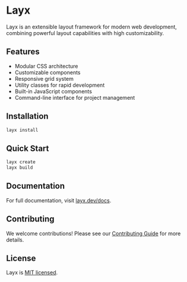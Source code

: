 # Layx

Layx is an extensible layout framework for modern web development, combining powerful layout capabilities with high customizability.

## Features

- Modular CSS architecture
- Customizable components
- Responsive grid system
- Utility classes for rapid development
- Built-in JavaScript components
- Command-line interface for project management

## Installation

```bash
layx install
```

## Quick Start

```bash
layx create
layx build
```

## Documentation

For full documentation, visit [layx.dev/docs](https://layx.dev/docs).

## Contributing

We welcome contributions! Please see our [Contributing Guide](CONTRIBUTING.md) for more details.

## License

Layx is [MIT licensed](LICENSE).
